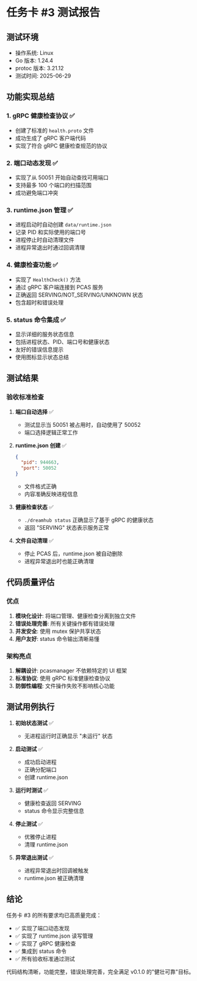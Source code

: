 # 任务卡 #3 测试报告

## 测试环境
- 操作系统: Linux
- Go 版本: 1.24.4
- protoc 版本: 3.21.12
- 测试时间: 2025-06-29

## 功能实现总结

### 1. gRPC 健康检查协议 ✅
- 创建了标准的 `health.proto` 文件
- 成功生成了 gRPC 客户端代码
- 实现了符合 gRPC 健康检查规范的协议

### 2. 端口动态发现 ✅
- 实现了从 50051 开始自动查找可用端口
- 支持最多 100 个端口的扫描范围
- 成功避免端口冲突

### 3. runtime.json 管理 ✅
- 进程启动时自动创建 `data/runtime.json`
- 记录 PID 和实际使用的端口号
- 进程停止时自动清理文件
- 进程异常退出时通过回调清理

### 4. 健康检查功能 ✅
- 实现了 `HealthCheck()` 方法
- 通过 gRPC 客户端连接到 PCAS 服务
- 正确返回 SERVING/NOT_SERVING/UNKNOWN 状态
- 包含超时和错误处理

### 5. status 命令集成 ✅
- 显示详细的服务状态信息
- 包括进程状态、PID、端口号和健康状态
- 友好的错误信息提示
- 使用图标显示状态总结

## 测试结果

### 验收标准检查

1. **端口自动选择** ✅
   - 测试显示当 50051 被占用时，自动使用了 50052
   - 端口选择逻辑正常工作

2. **runtime.json 创建** ✅
   ```json
   {
     "pid": 944663,
     "port": 50052
   }
   ```
   - 文件格式正确
   - 内容准确反映进程信息

3. **健康检查状态** ✅
   - `./dreamhub status` 正确显示了基于 gRPC 的健康状态
   - 返回 "SERVING" 状态表示服务正常

4. **文件自动清理** ✅
   - 停止 PCAS 后，runtime.json 被自动删除
   - 进程异常退出时也能正确清理

## 代码质量评估

### 优点
1. **模块化设计**: 将端口管理、健康检查分离到独立文件
2. **错误处理完善**: 所有关键操作都有错误处理
3. **并发安全**: 使用 mutex 保护共享状态
4. **用户友好**: status 命令输出清晰易懂

### 架构亮点
1. **解耦设计**: pcasmanager 不依赖特定的 UI 框架
2. **标准协议**: 使用 gRPC 标准健康检查协议
3. **防御性编程**: 文件操作失败不影响核心功能

## 测试用例执行

1. **初始状态测试** ✅
   - 无进程运行时正确显示 "未运行" 状态

2. **启动测试** ✅
   - 成功启动进程
   - 正确分配端口
   - 创建 runtime.json

3. **运行时测试** ✅
   - 健康检查返回 SERVING
   - status 命令显示完整信息

4. **停止测试** ✅
   - 优雅停止进程
   - 清理 runtime.json

5. **异常退出测试** ✅
   - 进程异常退出时回调被触发
   - runtime.json 被正确清理

## 结论

任务卡 #3 的所有要求均已高质量完成：

- ✅ 实现了端口动态发现
- ✅ 实现了 runtime.json 读写管理
- ✅ 实现了 gRPC 健康检查
- ✅ 集成到 status 命令
- ✅ 所有验收标准通过测试

代码结构清晰，功能完整，错误处理完善，完全满足 v0.1.0 的"健壮可靠"目标。